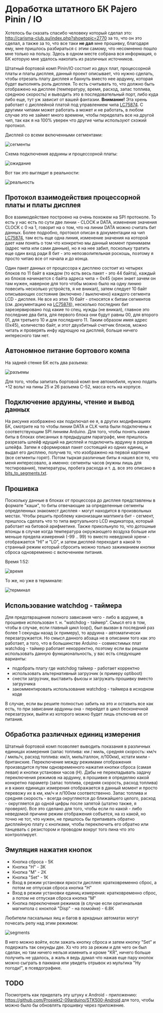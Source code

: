 # Доработка штатного БК Pajero Pinin / IO
Хотелось бы сказать спасибо человеку который сделал это: http://carisma-club.su/index.php?showtopic=2770 за то, что он это сделал, а также за то, что все таки **не дал** мне прошивку, благодаря ему, мне пришлось разбираться с этим самому, что несомненно пошло мне только на пользу. Здесь в одном месте собрана вся информация, о БК которую мне удалось накопать из различных источников.

Штатный бортовой комп Pinin/IO состоит из двух плат, процессорной платы и платы дисплея, данный проект описывает, что нужно сделать, чтобы отрезать плату дисплея и бахнуть вместо нее ардуину, которая будет выполнять роль дисплея. То есть считывать то, что должно быть отображено на дисплее (температуру, время, расход, запас топлива, среднюю скорость) и выводить это в последовательный порт, либо куда либо еще, тут уж зависит от вашей фантазии. **Внимание!** Эта хрень работает с дисплейной платой под управлением чипа [LC75874](https://github.com/angrycoding/pajero-pinin-io-lcd-slave/blob/master/docs/LC75874-Sanyo%20Semicon%20Device.pdf). С другими чипами может работать а может и не работать, в любом случае это не займет много времени, чтобы переделать все на другой чип, так как я на 100% уверен что другие чипы используют схожий протокол.

Дисплей со всеми включенными сегментами:

![сегменты](https://github.com/angrycoding/pajero-pinin-io-lcd-slave/blob/master/docs/all_segments.jpg)

Схема подключения ардуины и процессорной платы:

![ожидание](https://github.com/angrycoding/pajero-pinin-io-lcd-slave/blob/master/docs/circuit.png)

Вот так это выглядит в реальности:

![реальность](https://github.com/angrycoding/pajero-pinin-io-lcd-slave/blob/master/docs/connections.png)

## Протокол взаимодействия процессорной платы и платы дисплея
Все взаимодействие построено на очень похожем на SPI протоколе. То есть у нас есть по сути две линии - CLOCK и DATA, изменение значения CLOCK с 0 на 1, говорит на о том, что на линии DATA можно считать бит данных. Более подробно, протокол описан в документации на чип [LC75874](https://github.com/angrycoding/pajero-pinin-io-lcd-slave/blob/master/docs/LC75874-Sanyo%20Semicon%20Device.pdf), там есть еще одна линия, изменение значения на которой дает нам понять о том что конкретно мы  данный момент принимаем (адрес чипа или сами данные), но я на нее забил, поскольку тратить еще один вход ради 8 бит - это непозволительная роскошь, поэтому я просто читаю все от начала и до конца.

Один пакет данных от процессора к дисплею состоит из четырех блоков по 11 байт в каждом (то есть весь пакет - это 44 байта), каждый из блоков начинается с байта адреса чипа = 0x45 (хрен знает зачем он там нужен, наверное для того чтобы можно было на одну линию повесить несколько устройств, я не вникал), затем следует 10 байт описывающих состояние (включено / выключено) каждого сегмента LCD - дисплея. Не все из этих 10 байт - относятся к битам сегментов (см. документацию на [LC75874](https://github.com/angrycoding/pajero-pinin-io-lcd-slave/blob/master/docs/LC75874-Sanyo%20Semicon%20Device.pdf)), несколько последних бит зарезервировано под какие то спец. нужды (не вникал), главное это последние два бита, для первого блока они будут равны 00, для второго 01, для третьего 10 и для последнего 11. Таким образом имея адрес (0x45), количество байт, и этот двухбитный счетчик блоков, можно читать и проверять инфу идующую на дисплей, больше ничего интересного там нет.

## Автономное питание бортового компа

На задней стенке БК есть два разъема:

![разъемы](https://github.com/angrycoding/pajero-pinin-io-lcd-slave/blob/master/docs/sockets.png)

Для того, чтобы запитать бортовой комп вне автомобиля, нужно подать +12 вольт на пины 25 и 26 разъема C-52, масса есть на корпусе.

## Подключение ардуины, чтение и вывод данных
На рисунке изображено как подключал ее я, в других модификациях БК, смотрите на то чтобы линии DATA и CLK чипа были подключены к соответствующим SPI линиям Arduino. Для того, чтобы понять какие биты в блоках описанных в предыдущем параграфе, мне пришлось разрезать шлейф идущий на дисплей и подключить ардуину в разрыв шлейфа. Затем я сформировал пакет состоящий из одних единиц, и выдал его дисплею, получив то, что изображено на первой картинке (все сегменты горят). Потом тыркая различные биты я нашел все то, что меня интересовало, а именно: сегменты часов (нужны лишь для тестирования), температуры, пробега расхода и т. д. все это описано в [bits_to_segments.txt](https://github.com/angrycoding/pajero-pinin-io-lcd-slave/blob/master/docs/bits_to_segments.txt).

## Прошивка
Поскольку данные в блоках от процессора до дисплея представлены в формате "каши", то биты отвечающие за определенные сегменты определенных знакомест дисплея - могут находится в произвольных местах. Чтобы решить проблему канонизации маппинга бит - сегмент, пришлось сделать что то типа виртуального LCD индикатора, который работает на битовой арифметике. Также прикольнуло то, что дотошные японцы в случае когда температура окружающего воздуха больше или меньше предела измерений (-99 .. 99) то вместо неведомой хрени - отображается "HI" и "LO", и затем дисплей переходит в какой то странный режим который сбросить можно только зажиманием кнопки сброса одновременно с включением питания. 

Время 1:52:

![время](https://github.com/angrycoding/pajero-pinin-io-lcd-slave/blob/master/docs/bc.jpg)

То же, но уже в терминале:

![терминал](https://github.com/angrycoding/pajero-pinin-io-lcd-slave/blob/master/docs/terminal.jpg)

## Использование watchdog - таймера

Для предотвращения полного зависания чего - либо в ардуине, в прошивке использован т. н. "watchdog - таймер". Смысл его в том, чтобы в случае, если главный цикл loop(), был вызван в последний раз более 1 секунды назад (к примеру), то ардуина - автоматически перезагружается. Но смысл данного абзаца не в описании того как это работает, а того, что в большинстве Arduino - совместимых плат watchdog - таймер работает некорректно, поэтому если вы решили использовать данную функциональность, у вас есть следующие варианты:

- подобрать плату где watchdog таймер - работает корректно
- использовать альтернативный загрузчик (к примеру optiboot)
- снести загрузчик, выставить фьюзы и загружать прошивку вместо загрузчика
- закомментировать использование watchdog - таймера в исходном коде

В случае, если вы решите полностью забить на это и оставить все как есть, то при зависании ардуины она - перейдет в цикл бесконечной перезагрузки, выйти из которого можно будет лишь отключив ее от питания.

## Обработка различных единиц измерения

Штатный бортовой комп позволяет выводить показания в различных единицах измерения (запас топлива: км / миль, средняя скорость: км/ч / миль/ч, расход топлива: км/л, миль/галлон, л/100км), кстати мили - британские. Переключение между режимами отображения производится путем одновременного нажатия кнопки сброса (самая левая) и кнопки установки часов (H). Дабы не перекладывать задачу переключения режимов на ардуину, в прошивке я определяю какой конкретно параметр (запас топлива, средняя скорость, расход топлива) и в каких единицах измерения отображается в данный момент и просто перевожу их в км, км/ч и л/100км соответственно. Запас топлива и средняя скорость - всегда округляются до ближайшего целого, расход - округляется до одной цифры после запятой (штатно также, я проверял). Все это сделано для того, чтобы если по какой - либо неведомой причине режим отображения собъется, на хз какой, но точно не тот, что нужен, не пришлось бы припаивать обратно дисплейную плату с кнопками, чтобы переключить его обратно или танцевать с резистором и проводом вокруг того пина что это контроллирует.

## Эмуляция нажатия кнопок

- Кнопка сброса - 5К
- Кнопка "H" - 3К
- Кнопка "M" - 2К
- Кнопка "Set" - 1К
- Вход в режим установки яркости дисплея: кратковременно сброс, а потом не отпуская сброса кнопка "H"
- Вход в режим установки единиц измерения: кратковременно сброс, а потом не отпуская сброса кнопка "M"
- Кнопка переключения режимов (в случае если оригинальная магнитола с кнокпой "Disp" - на помойке) - 6.8К

Любители пасхальных яиц и багов в аркадных автоматах могут почесать репу над этим режимом:

![segments](https://github.com/angrycoding/pajero-pinin-io-lcd-slave/blob/master/docs/kr-mode.jpg)

В него можно войти, если зажать кнопку сброса и затем кнопку "Set" и подержать так секунды две. Хз что это за режим и для чего он был сделан, но там ничего нельзя изменить и кроме "KR", ничего больше получить не удалось, а жаль я ведь думал что нажав еще пару кнопок можно сыграть в пакмана или увидеть отрывок из мультика "Ну погоди!", в псевдографике.

## TODO

Посмотреть как приделать эту штуку к Android - приложению: https://github.com/Prosjekt2-09arduino/STK500-Android для того, чтобы можно было бы обновлять прошивку через приложение.
